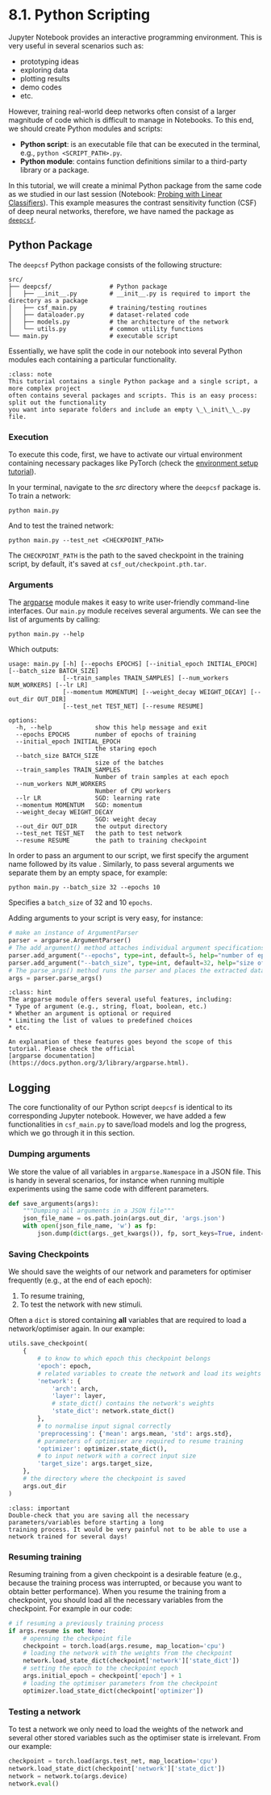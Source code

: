 # 8.1. Python Scripting

Jupyter Notebook provides an interactive programming environment. This is very useful in several 
scenarios such as:
* prototyping ideas
* exploring data
* plotting results
* demo codes
* etc.

However, training real-world deep networks often consist of a larger magnitude of code which
is difficult to manage in Notebooks. To this end, we should create Python modules and scripts:
* **Python script**: is an executable file that can be executed in the terminal, e.g., 
```python <SCRIPT_PATH>.py```.
* **Python module**: contains function definitions similar to a third-party library or a package.

In this tutorial, we will create a minimal Python package from the same code as we studied in our 
last session (Notebook: [Probing with Linear Classifiers](../notebooks/linear_classifier_probe.ipynb)).
This example measures the contrast sensitivity function (CSF) of deep neural networks, therefore,
we have named the package as 
[`deepcsf`](https://github.com/DeepLearning-JupyterBook/deeplearning-jupyterbook.github.io/tree/master/src/).


## Python Package

The `deepcsf` Python package consists of the following structure:
```
src/
├── deepcsf/                # Python package
│   ├── __init__.py         # __init__.py is required to import the directory as a package
│   ├── csf_main.py         # training/testing routines
│   ├── dataloader.py       # dataset-related code
│   ├── models.py           # the architecture of the network
│   └── utils.py            # common utility functions
└── main.py                 # executable script
```

Essentially, we have split the code in our notebook into several Python modules each containing 
a particular functionality.

```{admonition} Nested packages
:class: note
This tutorial contains a single Python package and a single script, a more complex project 
often contains several packages and scripts. This is an easy process: split out the functionality 
you want into separate folders and include an empty \_\_init\_\_.py file.
```

### Execution

To execute this code, first, we have to activate our virtual environment containing necessary
packages like PyTorch (check the [environment setup tutorial](environment_setup.md)).

In your terminal, navigate to the *src* directory where the `deepcsf` package is. To train a
network:

    python main.py

And to test the trained network:

    python main.py --test_net <CHECKPOINT_PATH>

The `CHECKPOINT_PATH` is the path to the saved checkpoint in the training script, by default, it's saved
at `csf_out/checkpoint.pth.tar`.

### Arguments

The [argparse](https://docs.python.org/3/library/argparse.html) module makes it easy to write 
user-friendly command-line interfaces. Our `main.py` module receives several arguments. We can see
the list of arguments by calling:

    python main.py --help

Which outputs:

    usage: main.py [-h] [--epochs EPOCHS] [--initial_epoch INITIAL_EPOCH] [--batch_size BATCH_SIZE]
                   [--train_samples TRAIN_SAMPLES] [--num_workers NUM_WORKERS] [--lr LR] 
                   [--momentum MOMENTUM] [--weight_decay WEIGHT_DECAY] [--out_dir OUT_DIR] 
                   [--test_net TEST_NET] [--resume RESUME]
    
    options:
      -h, --help            show this help message and exit
      --epochs EPOCHS       number of epochs of training
      --initial_epoch INITIAL_EPOCH
                            the staring epoch
      --batch_size BATCH_SIZE
                            size of the batches
      --train_samples TRAIN_SAMPLES
                            Number of train samples at each epoch
      --num_workers NUM_WORKERS
                            Number of CPU workers
      --lr LR               SGD: learning rate
      --momentum MOMENTUM   SGD: momentum
      --weight_decay WEIGHT_DECAY
                            SGD: weight decay
      --out_dir OUT_DIR     the output directory
      --test_net TEST_NET   the path to test network
      --resume RESUME       the path to training checkpoint

In order to pass an argument to our script, we first specify the argument name followed by its value
. Similarly, to pass several arguments we separate them by an empty space, for example:

    python main.py --batch_size 32 --epochs 10

Specifies a `batch_size` of 32 and 10 `epochs`.

Adding arguments to your script is very easy, for instance:

``` python
# make an instance of ArgumentParser
parser = argparse.ArgumentParser()
# The add_argument() method attaches individual argument specifications to the parser.
parser.add_argument("--epochs", type=int, default=5, help="number of epochs of training")
parser.add_argument("--batch_size", type=int, default=32, help="size of the batches")
# The parse_args() method runs the parser and places the extracted data in an argparse.Namespace object.
args = parser.parse_args()
```


```{admonition} Make use of the full potential of argparse
:class: hint
The argparse module offers several useful features, including:
* Type of argument (e.g., string, float, boolean, etc.)
* Whether an argument is optional or required
* Limiting the list of values to predefined choices
* etc.

An explanation of these features goes beyond the scope of this tutorial. Please check the official
[argparse documentation](https://docs.python.org/3/library/argparse.html).
```

## Logging

The core functionality of our Python script `deepcsf` is identical to its corresponding Jupyter 
notebook. However, we have added a few functionalities in `csf_main.py` to save/load models and 
log the progress, which we go through it in this section.

### Dumping arguments
We store the value of all variables in `argparse.Namespace` in a JSON file. This is handy in several
scenarios, for instance when running multiple experiments using the same code with different 
parameters.

``` python
def save_arguments(args):
    """Dumping all arguments in a JSON file"""
    json_file_name = os.path.join(args.out_dir, 'args.json')
    with open(json_file_name, 'w') as fp:
        json.dump(dict(args._get_kwargs()), fp, sort_keys=True, indent=4)
```

### Saving Checkpoints

We should save the weights of our network and parameters for optimiser frequently (e.g., at the end 
of each epoch):
1. To resume training,
2. To test the network with new stimuli.

Often a `dict` is stored containing **all** variables that are required to load a network/optimiser 
again. In our example:
``` python
utils.save_checkpoint(
    {
        # to know to which epoch this checkpoint belongs
        'epoch': epoch,
        # related variables to create the network and load its weights
        'network': {
            'arch': arch,
            'layer': layer,
            # state_dict() contains the network's weights
            'state_dict': network.state_dict()
        },
        # to normalise input signal correctly
        'preprocessing': {'mean': args.mean, 'std': args.std},
        # parameters of optimiser are required to resume training
        'optimizer': optimizer.state_dict(),
        # to input network with a correct input size
        'target_size': args.target_size,
    },
    # the directory where the checkpoint is saved
    args.out_dir
)
```

```{admonition} Checkpoints should be complete!
:class: important
Double-check that you are saving all the necessary parameters/variables before starting a long 
training process. It would be very painful not to be able to use a network trained for several days!
```

### Resuming training

Resuming training from a given checkpoint is a desirable feature (e.g., because the training process 
was interrupted, or because you want to obtain better performance). When you resume the training 
from a checkpoint, you should load all the necessary variables from the checkpoint. For example in our code:

``` python
# if resuming a previously training process
if args.resume is not None:
    # openning the checkpoint file
    checkpoint = torch.load(args.resume, map_location='cpu')
    # loading the network with the weights from the checkpoint
    network.load_state_dict(checkpoint['network']['state_dict'])
    # setting the epoch to the checkpoint epoch
    args.initial_epoch = checkpoint['epoch'] + 1
    # loading the optimiser parameters from the checkpoint
    optimizer.load_state_dict(checkpoint['optimizer'])
```

### Testing a network

To test a network we only need to load the weights of the network and several other stored variables 
such as the optimiser state is irrelevant. From our example:

``` python
checkpoint = torch.load(args.test_net, map_location='cpu')
network.load_state_dict(checkpoint['network']['state_dict'])
network = network.to(args.device)
network.eval()
```